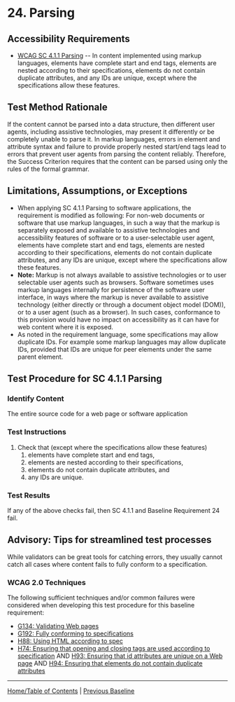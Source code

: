 # 24. Parsing
## Accessibility Requirements
* [WCAG SC 4.1.1 Parsing](http://www.w3.org/TR/UNDERSTANDING-WCAG20/ensure-compat-parses.html) -- In content implemented using markup languages, elements have complete start and end tags, elements are nested according to their specifications, elements do not contain duplicate attributes, and any IDs are unique, except where the specifications allow these features.

## Test Method Rationale
If the content cannot be parsed into a data structure, then different user agents, including assistive technologies, may present it differently or be completely unable to parse it. In markup languages, errors in element and attribute syntax and failure to provide properly nested start/end tags lead to errors that prevent user agents from parsing the content reliably. Therefore, the Success Criterion requires that the content can be parsed using only the rules of the formal grammar.

## Limitations, Assumptions, or Exceptions
* When applying SC 4.1.1 Parsing to software applications, the requirement is modified as following: For non-web documents or software that use markup languages, in such a way that the markup is separately exposed and available to assistive technologies and accessibility features of software or to a user-selectable user agent, elements have complete start and end tags, elements are nested according to their specifications, elements do not contain duplicate attributes, and any IDs are unique, except where the specifications allow these features.
* **Note:** Markup is not always available to assistive technologies or to user selectable user agents such as browsers. Software sometimes uses markup languages internally for persistence of the software user interface, in ways where the markup is never available to assistive technology (either directly or through a document object model (DOM)), or to a user agent (such as a browser). In such cases, conformance to this provision would have no impact on accessibility as it can have for web content where it is exposed.
* As noted in the requirement language, some specifications may allow duplicate IDs. For example some markup languages may allow duplicate IDs, provided that IDs are unique for peer elements under the same parent element.

## Test Procedure for SC 4.1.1 Parsing
### Identify Content
The entire source code for a web page or software application

### Test Instructions
1. Check that (except where the specifications allow these features)
    1. elements have complete start and end tags,
    1. elements are nested according to their specifications,
    1. elements do not contain duplicate attributes, and
    1. any IDs are unique.

### Test Results
If any of the above checks fail, then SC 4.1.1 and Baseline Requirement 24 fail.

## Advisory: Tips for streamlined test processes
While validators can be great tools for catching errors, they usually cannot catch all cases where content fails to fully conform to a specification. 

### WCAG 2.0 Techniques
The following sufficient techniques and/or common failures were considered when developing this test procedure for this baseline requirement:
* [G134: Validating Web pages](https://www.w3.org/TR/WCAG20-TECHS/G134.html)
* [G192: Fully conforming to specifications](https://www.w3.org/TR/WCAG20-TECHS/G192.html)
* [H88: Using HTML according to spec](https://www.w3.org/TR/WCAG20-TECHS/H88.html)
* [H74: Ensuring that opening and closing tags are used according to specification](https://www.w3.org/TR/WCAG20-TECHS/H74.html) AND [H93: Ensuring that id attributes are unique on a Web page](https://www.w3.org/TR/WCAG20-TECHS/H93.html) AND [H94: Ensuring that elements do not contain duplicate attributes](https://www.w3.org/TR/WCAG20-TECHS/H94.html)

----------------------------------------
[Home/Table of Contents](index.md) | [Previous Baseline](23MultipleWays.md)
